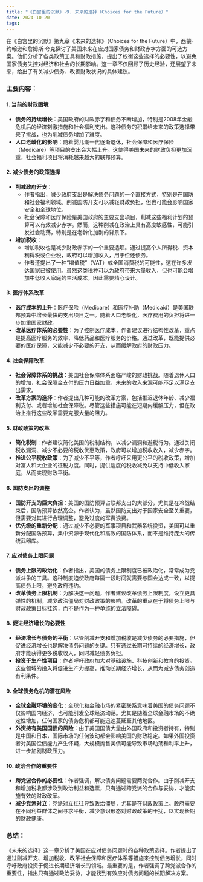 ```yaml
---
title: "《白宫里的沉默》-9. 未来的选择（Choices for the Future）"
date: 2024-10-20
tags: 
---
```

在《白宫里的沉默》第九章《未来的选择》（Choices for the Future）中，西蒙·约翰逊和詹姆斯·夸克探讨了美国未来在应对国家债务和财政赤字方面的可选方案。他们分析了各类政策工具和财政措施，提出了权衡这些选择的必要性，以避免国家债务失控对经济和社会的长期影响。这一章不仅回顾了历史经验，还展望了未来，给出了有关减少债务、改善财政状况的具体建议。

### 主要内容：

#### 1. **当前的财政困境**
   - **债务的持续增长**：美国政府的财政赤字和债务不断增加，特别是2008年金融危机后的经济刺激措施和社会福利支出。这种债务的积累给未来的政策选择带来了挑战，也为削减债务增加了难度。
   - **人口老龄化的影响**：随着婴儿潮一代逐渐退休，社会保障和医疗保险（Medicare）等项目的支出会大幅上升。这使得美国未来的财政负担更加沉重，社会福利项目将消耗越来越大的联邦预算。

#### 2. **减少债务的政策选择**
   - **削减政府开支**：
     - 作者指出，减少政府支出是解决债务问题的一个直接方式，特别是在国防和社会福利领域。削减国防开支可以减轻财政负担，但也可能会影响国家安全和全球地位。
     - 社会保障和医疗保险是美国政府的主要支出项目，削减这些福利计划的预算可以有效减少赤字。然而，这种削减在政治上具有高度敏感性，可能引发社会动荡，特别是在老龄化加剧的背景下。
   - **增加税收**：
     - 增加税收也是减少财政赤字的一个重要选项。通过提高个人所得税、资本利得税或企业税，政府可以增加收入，用于偿还债务。
     - 作者还提出了一种“增值税”（VAT）或全国消费税的可能性，这在许多发达国家已被使用。虽然这类税种可以为政府带来大量收入，但也可能会增加中低收入家庭的生活成本，因此需要精心设计。

#### 3. **医疗体系改革**
   - **医疗成本的上升**：医疗保险（Medicare）和医疗补助（Medicaid）是美国联邦预算中增长最快的支出项目之一。随着人口老龄化，医疗费用的负担将进一步加重国家财政。
   - **改革医疗体系的必要性**：为了控制医疗成本，作者建议进行结构性改革，重点是提高医疗服务的效率、降低药品和医疗服务的价格。通过改革，既能提供必要的医疗保障，又能减少不必要的开支，从而缓解政府的财政压力。

#### 4. **社会保障改革**
   - **社会保障体系的挑战**：美国社会保障体系面临严峻的财政挑战。随着退休人口的增加，社会保障金支付的压力日益加重，未来的收入来源可能不足以满足支出需求。
   - **改革方案的选择**：作者提出几种可能的改革方案，包括推迟退休年龄、减少福利支付、或者增加社会保障税。尽管这些措施可能在短期内缓解压力，但在政治上推行这些改革需要克服大量的阻力。

#### 5. **财政政策的改革**
   - **简化税制**：作者建议简化美国的税制结构，以减少漏洞和避税行为。通过关闭税收漏洞、减少不必要的税收优惠政策，政府可以增加税收收入，减少赤字。
   - **推进公平税收政策**：为了减少不平等，作者呼吁采用更公平的税收政策，增加对富人和大企业的征税力度。同时，提供适度的税收减免以支持中低收入家庭，从而实现财政平衡。

#### 6. **国防支出的调整**
   - **国防开支的巨大负担**：美国的国防预算占联邦支出的大部分，尤其是在冷战结束后，国防预算依然高企。作者认为，虽然国防支出对于国家安全至关重要，但需要对其进行合理调整，避免过度的军费浪费。
   - **优先级的重新分配**：通过减少不必要的军事项目和武器系统投资，美国可以重新分配国防预算，集中资源于现代化和高效的国防体系，而不是维持庞大的传统武器库。

#### 7. **应对债务上限问题**
   - **债务上限的政治化**：作者指出，美国的债务上限制度已被政治化，常常成为党派斗争的工具。这种制度迫使政府每隔一段时间就需要与国会达成一致，以提高债务上限，避免政府违约。
   - **改革债务上限机制**：为解决这一问题，作者建议改革债务上限制度，设立更具弹性的机制，减少政治僵局对财政政策的影响。改革的重点在于将债务上限与财政政策目标挂钩，而不是作为一种单纯的立法障碍。

#### 8. **促进经济增长的必要性**
   - **经济增长与债务的平衡**：尽管削减开支和增加税收是减少债务的必要措施，但促进经济增长也是解决债务问题的关键。只有通过长期可持续的经济增长，政府才能获得更多税收收入，同时减轻债务负担。
   - **投资于生产性项目**：作者呼吁政府加大对基础设施、科技创新和教育的投资。这些领域的投入将促进生产力提高，推动长期经济增长，从而为减少债务创造有利条件。

#### 9. **全球债务危机的潜在风险**
   - **全球金融环境的变化**：全球化和金融市场的紧密联系意味着美国的债务问题不仅影响国内经济，也可能引发全球经济动荡。尤其是随着全球金融市场的不确定性增加，任何国家的债务危机都可能迅速蔓延至其他地区。
   - **外资持有美国国债的风险**：由于美国国债大量由外国政府和投资者持有，特别是中国和日本，国际市场的任何波动都会影响美国的财政稳定。如果外国投资者对美国偿债能力产生怀疑，大规模抛售美债可能导致市场动荡和利率上升，进一步加剧财政压力。

#### 10. **政治合作的重要性**
   - **跨党派合作的必要性**：作者强调，解决债务问题需要两党合作。由于削减开支和增加税收都涉及到政治利益和选票，只有通过跨党派的合作与妥协，才能实施有效的财政改革。
   - **减少党派对立**：党派对立往往导致政治僵局，尤其是在财政政策上。政府需要在不同利益群体之间寻求平衡，减少意识形态对财政政策的干扰，以实现长期的财政健康。

### 总结：
《未来的选择》这一章分析了美国在应对债务问题时的各种政策选择。作者提出了通过削减开支、增加税收、改革社会保障和医疗体系等措施来控制债务增长，同时呼吁政府投资于促进长期经济增长的领域。最重要的是，作者强调了跨党派合作的重要性，指出只有通过政治妥协，才能找到有效应对债务问题的长期解决方案。
